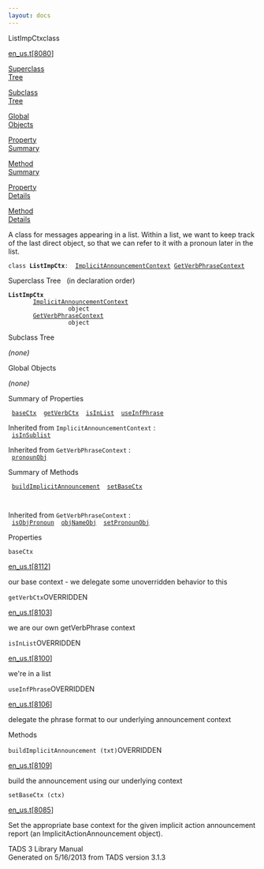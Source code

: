 ```yaml
---
layout: docs
---
```

<span class="title">ListImpCtx</span><span class="type">class</span>

[en_us.t](../file/en_us.t.html)\[[8080](../source/en_us.t.html#8080)\]

[Superclass  
Tree](#_SuperClassTree_)

[Subclass  
Tree](#_SubClassTree_)

[Global  
Objects](#_ObjectSummary_)

[Property  
Summary](#_PropSummary_)

[Method  
Summary](#_MethodSummary_)

[Property  
Details](#_Properties_)

[Method  
Details](#_Methods_)

<div class="fdesc">

A class for messages appearing in a list. Within a list, we want to keep
track of the last direct object, so that we can refer to it with a
pronoun later in the list.

`class `**`ListImpCtx`**` :   `[`ImplicitAnnouncementContext`](../object/ImplicitAnnouncementContext.html)`   `[`GetVerbPhraseContext`](../object/GetVerbPhraseContext.html)

</div>

<span id="_SuperClassTree_"></span>

<div class="mjhd">

<span class="hdln">Superclass Tree</span>   (in declaration order)

</div>

**`ListImpCtx`**  
`         `[`ImplicitAnnouncementContext`](../object/ImplicitAnnouncementContext.html)  
`                 object`  
`         `[`GetVerbPhraseContext`](../object/GetVerbPhraseContext.html)  
`                 object`  
<span id="_SubClassTree_"></span>

<div class="mjhd">

<span class="hdln">Subclass Tree</span>  

</div>

*(none)* <span id="_ObjectSummary_"></span>

<div class="mjhd">

<span class="hdln">Global Objects</span>  

</div>

*(none)* <span id="_PropSummary_"></span>

<div class="mjhd">

<span class="hdln">Summary of Properties</span>  

</div>

` `[`baseCtx`](#baseCtx)`  `[`getVerbCtx`](#getVerbCtx)`  `[`isInList`](#isInList)`  `[`useInfPhrase`](#useInfPhrase)`  `

Inherited from `ImplicitAnnouncementContext` :  
` `[`isInSublist`](../object/ImplicitAnnouncementContext.html#isInSublist)`  `

Inherited from `GetVerbPhraseContext` :  
` `[`pronounObj`](../object/GetVerbPhraseContext.html#pronounObj)`  `

<span id="_MethodSummary_"></span>

<div class="mjhd">

<span class="hdln">Summary of Methods</span>  

</div>

` `[`buildImplicitAnnouncement`](#buildImplicitAnnouncement)`  `[`setBaseCtx`](#setBaseCtx)`  `

` `

Inherited from `GetVerbPhraseContext` :  
` `[`isObjPronoun`](../object/GetVerbPhraseContext.html#isObjPronoun)`  `[`objNameObj`](../object/GetVerbPhraseContext.html#objNameObj)`  `[`setPronounObj`](../object/GetVerbPhraseContext.html#setPronounObj)`  `

<span id="_Properties_"></span>

<div class="mjhd">

<span class="hdln">Properties</span>  

</div>

<span id="baseCtx"></span>

`baseCtx`

[en_us.t](../file/en_us.t.html)\[[8112](../source/en_us.t.html#8112)\]

<div class="desc">

our base context - we delegate some unoverridden behavior to this

</div>

<span id="getVerbCtx"></span>

`getVerbCtx`<span class="rem">OVERRIDDEN</span>

[en_us.t](../file/en_us.t.html)\[[8103](../source/en_us.t.html#8103)\]

<div class="desc">

we are our own getVerbPhrase context

</div>

<span id="isInList"></span>

`isInList`<span class="rem">OVERRIDDEN</span>

[en_us.t](../file/en_us.t.html)\[[8100](../source/en_us.t.html#8100)\]

<div class="desc">

we're in a list

</div>

<span id="useInfPhrase"></span>

`useInfPhrase`<span class="rem">OVERRIDDEN</span>

[en_us.t](../file/en_us.t.html)\[[8106](../source/en_us.t.html#8106)\]

<div class="desc">

delegate the phrase format to our underlying announcement context

</div>

<span id="_Methods_"></span>

<div class="mjhd">

<span class="hdln">Methods</span>  

</div>

<span id="buildImplicitAnnouncement"></span>

`buildImplicitAnnouncement (txt)`<span class="rem">OVERRIDDEN</span>

[en_us.t](../file/en_us.t.html)\[[8109](../source/en_us.t.html#8109)\]

<div class="desc">

build the announcement using our underlying context

</div>

<span id="setBaseCtx"></span>

`setBaseCtx (ctx)`

[en_us.t](../file/en_us.t.html)\[[8085](../source/en_us.t.html#8085)\]

<div class="desc">

Set the appropriate base context for the given implicit action
announcement report (an ImplicitActionAnnouncement object).

</div>

<div class="ftr">

TADS 3 Library Manual  
Generated on 5/16/2013 from TADS version 3.1.3

</div>
